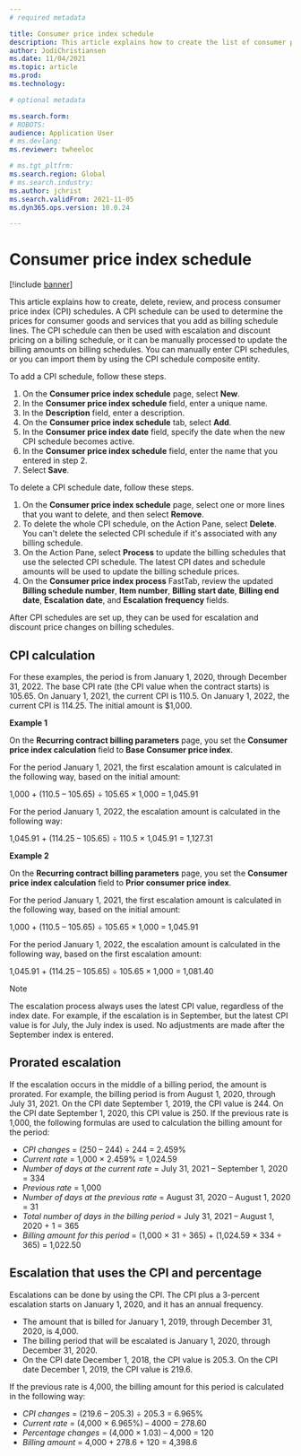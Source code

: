 ```yaml
---
# required metadata

title: Consumer price index schedule
description: This article explains how to create the list of consumer price index (CPI) schedules that you obtain from the internet to help determine the escalation charge in Subscription billing. 
author: JodiChristiansen
ms.date: 11/04/2021
ms.topic: article
ms.prod: 
ms.technology: 

# optional metadata

ms.search.form:  
# ROBOTS: 
audience: Application User
# ms.devlang: 
ms.reviewer: twheeloc

# ms.tgt_pltfrm: 
ms.search.region: Global
# ms.search.industry: 
ms.author: jchrist
ms.search.validFrom: 2021-11-05
ms.dyn365.ops.version: 10.0.24

---
```


# Consumer price index schedule

[!include [banner](../includes/banner.md)]

This article explains how to create, delete, review, and process consumer price index (CPI) schedules. A CPI schedule can be used to determine the prices for consumer goods and services that you add as billing schedule lines. The CPI schedule can then be used with escalation and discount pricing on a billing schedule, or it can be manually processed to update the billing amounts on billing schedules. You can manually enter CPI schedules, or you can import them by using the CPI schedule composite entity.

To add a CPI schedule, follow these steps.

1. On the **Consumer price index schedule** page, select **New**.
2. In the **Consumer price index schedule** field, enter a unique name.
3. In the **Description** field, enter a description.
4. On the **Consumer price index schedule** tab, select **Add**.
5. In the **Consumer price index date** field, specify the date when the new CPI schedule becomes active.
6. In the **Consumer price index schedule** field, enter the name that you entered in step 2.
7. Select **Save**.

To delete a CPI schedule date, follow these steps.

1. On the **Consumer price index schedule** page, select one or more lines that you want to delete, and then select **Remove**.
2. To delete the whole CPI schedule, on the Action Pane, select **Delete**. You can't delete the selected CPI schedule if it's associated with any billing schedule.
3. On the Action Pane, select **Process** to update the billing schedules that use the selected CPI schedule. The latest CPI dates and schedule amounts will be used to update the billing schedule prices.
4. On the **Consumer price index process** FastTab, review the updated **Billing schedule number**, **Item number**, **Billing start date**, **Billing end date**, **Escalation date**, and **Escalation frequency** fields.

After CPI schedules are set up, they can be used for escalation and discount price changes on billing schedules.

## CPI calculation

For these examples, the period is from January 1, 2020, through December 31, 2022. The base CPI rate (the CPI value when the contract starts) is 105.65. On January 1, 2021, the current CPI is 110.5. On January 1, 2022, the current CPI is 114.25. The initial amount is $1,000.

**Example 1**

On the **Recurring contract billing parameters** page, you set the **Consumer price index calculation** field to **Base Consumer price index**.

For the period January 1, 2021, the first escalation amount is calculated in the following way, based on the initial amount:

1,000 + (110.5 – 105.65) &divide; 105.65 &times; 1,000 = 1,045.91

For the period January 1, 2022, the escalation amount is calculated in the following way:


1,045.91 + (114.25 – 105.65) &divide; 110.5 &times; 1,045.91 = 1,127.31

**Example 2**

On the **Recurring contract billing parameters** page, you set the **Consumer price index calculation** field to **Prior consumer price index**.

For the period January 1, 2021, the first escalation amount is calculated in the following way, based on the initial amount:

1,000 + (110.5 – 105.65) &divide; 105.65 &times; 1,000 = 1,045.91

For the period January 1, 2022, the escalation amount is calculated in the following way, based on the first escalation amount:

1,045.91 + (114.25 – 105.65) &divide; 105.65 &times; 1,000 = 1,081.40

> [!NOTE]
> The escalation process always uses the latest CPI value, regardless of the index date. For example, if the escalation is in September, but the latest CPI value is for July, the July index is used. No adjustments are made after the September index is entered.

## Prorated escalation

If the escalation occurs in the middle of a billing period, the amount is prorated. For example, the billing period is from August 1, 2020, through July 31, 2021. On the CPI date September 1, 2019, the CPI value is 244. On the CPI date September 1, 2020, this CPI value is 250. If the previous rate is 1,000, the following formulas are used to calculation the billing amount for the period:

* *CPI changes* = (250 – 244) &divide; 244 = 2.459%
* *Current rate* = 1,000 &times; 2.459% = 1,024.59
* *Number of days at the current rate* = July 31, 2021 – September 1, 2020 = 334
* *Previous rate* = 1,000
* *Number of days at the previous rate* = August 31, 2020 – August 1, 2020 = 31
* *Total number of days in the billing period* = July 31, 2021 – August 1, 2020 + 1 = 365
* *Billing amount for this period* = (1,000 &times; 31 &divide; 365) + (1,024.59 &times; 334 &divide; 365) = 1,022.50

## Escalation that uses the CPI and percentage

Escalations can be done by using the CPI. The CPI plus a 3-percent escalation starts on January 1, 2020, and it has an annual frequency.

- The amount that is billed for January 1, 2019, through December 31, 2020, is 4,000.
- The billing period that will be escalated is January 1, 2020, through December 31, 2020.
- On the CPI date December 1, 2018, the CPI value is 205.3. On the CPI date December 1, 2019, the CPI value is 219.6.

If the previous rate is 4,000, the billing amount for this period is calculated in the following way:

- *CPI changes* = (219.6 – 205.3) &divide; 205.3 = 6.965%
- *Current rate* = (4,000 &times; 6.965%) – 4000 = 278.60
- *Percentage changes* = (4,000 &times; 1.03) – 4,000 = 120
- *Billing amount* = 4,000 + 278.6 + 120 = 4,398.6
